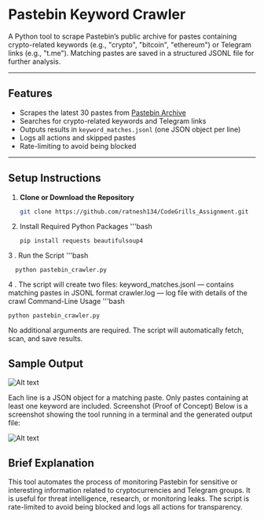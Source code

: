 # Pastebin Keyword Crawler

A Python tool to scrape Pastebin’s public archive for pastes containing crypto-related keywords (e.g., "crypto", "bitcoin", "ethereum") or Telegram links (e.g., "t.me"). 
Matching pastes are saved in a structured JSONL file for further analysis.

---

## Features

- Scrapes the latest 30 pastes from [Pastebin Archive](https://pastebin.com/archive)
- Searches for crypto-related keywords and Telegram links
- Outputs results in `keyword_matches.jsonl` (one JSON object per line)
- Logs all actions and skipped pastes
- Rate-limiting to avoid being blocked

---

## Setup Instructions

1. **Clone or Download the Repository**

   ```bash
   git clone https://github.com/ratnesh134/CodeGrills_Assignment.git

2. Install Required Python Packages
     '''bash

       pip install requests beautifulsoup4

3 . Run the Script
      '''bash

      python pastebin_crawler.py

4 . The script will create two files:
    keyword_matches.jsonl — contains matching pastes in JSONL format
    crawler.log — log file with details of the crawl
Command-Line Usage
      '''bash

    python pastebin_crawler.py

No additional arguments are required. The script will automatically fetch, scan, and save results.

## Sample Output

![Alt text](https://github.com/ratnesh134/CodeGrills_Assignment/blob/master/images/Screenshot%20from%202025-05-19%2013-58-44.png)

Each line is a JSON object for a matching paste.
Only pastes containing at least one keyword are included.
Screenshot (Proof of Concept)
Below is a screenshot showing the tool running in a terminal and the generated output file:

![Alt text](https://github.com/ratnesh134/CodeGrills_Assignment/blob/master/images/Screenshot%20from%202025-05-19%2013-53-22.png)



## Brief Explanation
This tool automates the process of monitoring Pastebin for sensitive or interesting information related to cryptocurrencies and Telegram groups.
It is useful for threat intelligence, research, or monitoring leaks. The script is rate-limited to avoid being blocked and logs all actions for transparency.
